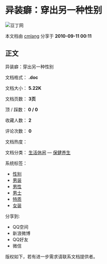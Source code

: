 # 异装癖：穿出另一种性别

![豆丁网](https://hs.douding.cn/images_cn/news/viewMode/end_top_logo.png)

本文档由 [cmlang](https://www.docin.com/cmlang) 分享于 **2010-09-11 00:11** 

## 正文

异装癖：穿出另一种性别

文档格式： **.doc**

文档大小： **5.22K**

文档页数： **3页**

顶 / 踩数： **0 / 0**

收藏人数： **2**

评论次数： **0**

文档热度： 

文档分类： [生活休闲](https://www.docin.com/l-10034-0-0-0-0-1.html) — [保健养生](https://www.docin.com/l-11633-0-0-0-0-1.html)

系统标签： 
- [性别](https://www.docin.com/search.do?searchcat=1003&searchType_banner=p&nkey=%E6%80%A7%E5%88%AB)
- [男装](https://www.docin.com/search.do?searchcat=1003&searchType_banner=p&nkey=%E7%94%B7%E8%A3%85)
- [男性](https://www.docin.com/search.do?searchcat=1003&searchType_banner=p&nkey=%E7%94%B7%E6%80%A7)
- [男士](https://www.docin.com/search.do?searchcat=1003&searchType_banner=p&nkey=%E7%94%B7%E5%A3%AB)
- [特质](https://www.docin.com/search.do?searchcat=1003&searchType_banner=p&nkey=%E7%89%B9%E8%B4%A8)
- [女装](https://www.docin.com/search.do?searchcat=1003&searchType_banner=p&nkey=%E5%A5%B3%E8%A3%85)

分享到:
- QQ空间
- 新浪微博
- QQ好友
- 微信

版权如下，若有进一步需求请联系文档提供者。